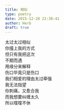 ```yaml
---  
title: 相似  
type: poetry  
date: 2015-12-28 22:30:41  
author: Herb  
draft: true
---  
```

太过太过相似  
你撞上我的方式  
但只有我把这次  
不期而遇  
用缘分来解释    
伤口毕竟只是伤口  
我们相爱的理由太过牵强  
我无法指望  
你刺痛，又愈合我    
而我想要纠缠太久  
所以喋喋不休